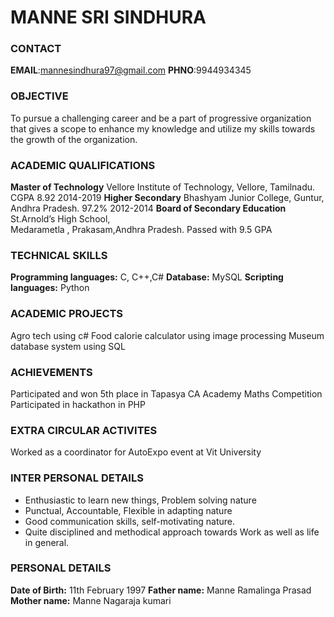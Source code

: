 # MANNE SRI SINDHURA #

### CONTACT ###
**EMAIL**:mannesindhura97@gmail.com
**PHNO**:9944934345
### OBJECTIVE ###
To pursue a challenging career and be a part of progressive organization that gives a scope to enhance my knowledge and utilize my skills towards the growth of the organization.
### ACADEMIC QUALIFICATIONS ###
**Master of Technology**
Vellore Institute of Technology,
Vellore, Tamilnadu. 
CGPA 8.92
2014-2019
**Higher Secondary**
Bhashyam Junior College,
Guntur, Andhra Pradesh.
97.2% 
2012-2014
**Board of Secondary Education**
St.Arnold’s High School,  
Medarametla ,
Prakasam,Andhra Pradesh.
Passed with 9.5 GPA
### TECHNICAL SKILLS ###
**Programming languages:** C, C++,C#
**Database:** MySQL
**Scripting languages:** Python
### ACADEMIC PROJECTS ###
Agro tech using c#
Food calorie calculator using image processing
Museum database system using SQL
### ACHIEVEMENTS ###
Participated and won 5th place in Tapasya CA Academy Maths Competition
Participated in hackathon in PHP 
### EXTRA CIRCULAR ACTIVITES ###
Worked as a coordinator for AutoExpo event at  Vit University
### INTER PERSONAL DETAILS ###
- Enthusiastic to learn new things, Problem solving nature
- Punctual,  Accountable, Flexible in adapting nature
- Good communication skills, self-motivating nature.
- Quite disciplined and methodical approach towards Work as well as life in general.
### PERSONAL DETAILS ###
**Date of Birth:** 11th  February  1997
**Father name:** Manne Ramalinga Prasad
**Mother name:** Manne Nagaraja kumari



